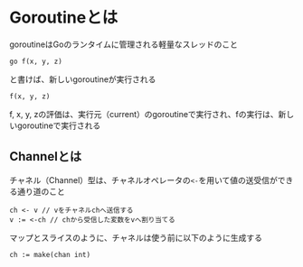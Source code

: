 # Goroutineとは
goroutineはGoのランタイムに管理される軽量なスレッドのこと

```
go f(x, y, z)
```
と書けば、新しいgoroutineが実行される

```
f(x, y, z)
```
f, x, y, zの評価は、実行元（current）のgoroutineで実行され、fの実行は、新しいgoroutineで実行される

## Channelとは
チャネル（Channel）型は、チャネルオペレータの`<-`を用いて値の送受信ができる通り道のこと

```
ch <- v // vをチャネルchへ送信する
v := <-ch // chから受信した変数をvへ割り当てる
```

マップとスライスのように、チャネルは使う前に以下のように生成する
```
ch := make(chan int)
```
